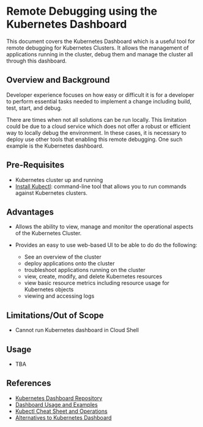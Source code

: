 # Remote Debugging using the Kubernetes Dashboard

This document covers the Kubernetes Dashboard which is a useful tool for remote debugging for Kubernetes Clusters. It allows the management of applications running in the cluster, debug them and manage the cluster all through this dashboard.

## Overview and Background

Developer experience focuses on how easy or difficult it is for a developer to perform essential tasks needed to implement a change including build, test, start, and debug.

There are times when not all solutions can be run locally. This limitation could be due to a cloud service which does not offer a robust or efficient way to locally debug the environment. In these cases, it is necessary to deploy use other tools that enabling this remote debugging. One such example is the Kubernetes dashboard.

## Pre-Requisites

- Kubernetes cluster up and running
- [Install Kubectl](https://kubernetes.io/docs/tasks/tools/install-kubectl/): command-line tool that allows you to run commands against Kubernetes clusters.

## Advantages

- Allows the ability to view, manage and monitor the operational aspects of the Kubernetes Cluster.

- Provides an easy to use web-based UI to be able to do do the following:
  - See an overview of the cluster
  - deploy applications onto the cluster
  - troubleshoot applications running on the cluster
  - view, create, modify, and delete Kubernetes resources
  - view basic resource metrics including resource usage for Kubernetes objects
  - viewing and accessing logs

## Limitations/Out of Scope

- Cannot run Kubernetes dashboard in Cloud Shell

## Usage

- TBA

## References

- [Kubernetes Dashboard Repository](https://github.com/kubernetes/dashboard)
- [Dashboard Usage and Examples](https://kubernetes.io/docs/tasks/access-application-cluster/web-ui-dashboard/)
- [Kubectl Cheat Sheet and Operations](https://kubernetes.io/docs/reference/kubectl/overview/)
- [Alternatives to Kubernetes Dashboard](https://octopus.com/blog/alternative-kubernetes-dashboards)